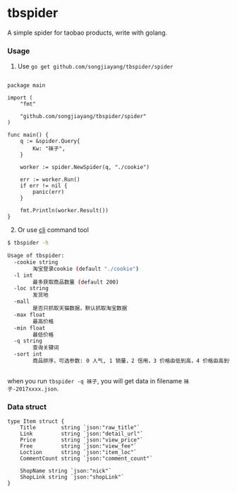 # tbspider
A simple spider for taobao products, write with golang.

### Usage

1. Use `go get github.com/songjiayang/tbspider/spider`

```golang

package main

import (
	"fmt"

	"github.com/songjiayang/tbspider/spider"
)

func main() {
	q := &spider.Query{
		Kw: "袜子",
	}
	
	worker := spider.NewSpider(q, "./cookie")

	err := worker.Run()
	if err != nil {
		panic(err)
	}

	fmt.Println(worker.Result())
}

```

2. Or use [cli](https://github.com/songjiayang/tbspider/releases/tag/v0.1) command tool

```bash
$ tbspider -h

Usage of tbspider:
  -cookie string
    	淘宝登录cookie (default "./cookie")
  -l int
    	最多获取商品数量 (default 200)
  -loc string
    	发货地
  -mall
    	是否只抓取天猫数据，默认抓取淘宝数据
  -max float
    	最高价格
  -min float
    	最低价格
  -q string
    	查询关键词
  -sort int
    	商品排序，可选参数: 0 人气, 1 销量，2 信用，3 价格由低到高，4 价格由高到低
    	
```

when you run `tbspider -q 袜子`, you will get data in filename `袜子-2017xxxx.json`.

### Data struct

``` golang
type Item struct {
	Title        string `json:"raw_title"`
	Link         string `json:"detail_url"`
	Price        string `json:"view_price"`
	Free         string `json:"view_fee"`
	Loction      string `json:"item_loc"`
	CommentCount string `json:"comment_count"`

	ShopName string `json:"nick"`
	ShopLink string `json:"shopLink"`
}

```


